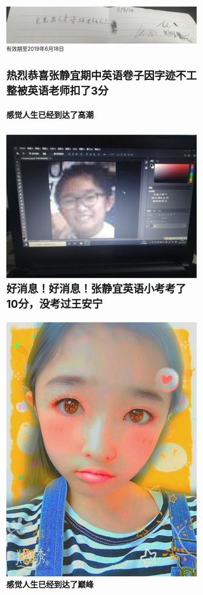 ![image](IMG_20190516_181704.jpg)
有效期至2019年6月18日

热烈恭喜张静宜期中英语卷子因字迹不工整被英语老师扣了3分
=
感觉人生已经到达了高潮
-
![image](3c0614f7450569e5.jpg)
好消息！好消息！张静宜英语小考考了10分，没考过王安宁
=
![image](IMG_20190518_184904.jpg)
感觉人生已经到达了巅峰
-

